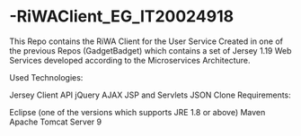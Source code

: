 # -RiWAClient_EG_IT20024918

This Repo contains the RiWA Client for the User Service Created in one of the previous Repos (GadgetBadget) which contains a set of Jersey 1.19 Web Services developed according to the Microservices Architecture.

Used Technologies:

Jersey Client API
jQuery
AJAX
JSP and Servlets
JSON
Clone Requirements:

Eclipse (one of the versions which supports JRE 1.8 or above)
Maven
Apache Tomcat Server 9
